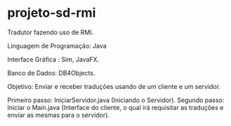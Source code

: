 # projeto-sd-rmi

Tradutor fazendo uso de RMI.

Linguagem de Programação: Java

Interface Gráfica : Sim, JavaFX.

Banco de Dados: DB4Objects.

Objetivo: Enviar e receber traduções usando de um cliente e um servidor.

Primeiro passo: IniciarServidor.java (Iniciando o Servidor).
Segundo passo: Iniciar o Main.java (Interface do cliente, o qual irá requisitar as traduções e enviar as mesmas para o servidor).
